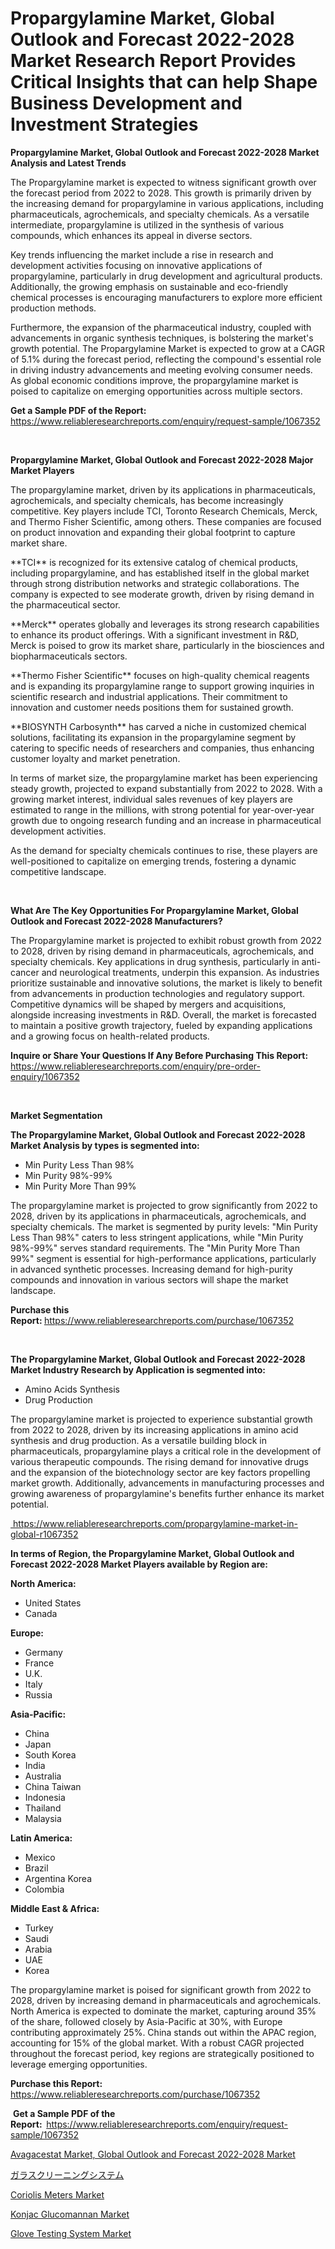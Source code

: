 <p><h1>Propargylamine Market, Global Outlook and Forecast 2022-2028 Market Research Report Provides Critical Insights that can help Shape Business Development and Investment Strategies</h1></p><p><strong>Propargylamine Market, Global Outlook and Forecast 2022-2028 Market Analysis and Latest Trends</strong></p>
<p><p>The Propargylamine market is expected to witness significant growth over the forecast period from 2022 to 2028. This growth is primarily driven by the increasing demand for propargylamine in various applications, including pharmaceuticals, agrochemicals, and specialty chemicals. As a versatile intermediate, propargylamine is utilized in the synthesis of various compounds, which enhances its appeal in diverse sectors.</p><p>Key trends influencing the market include a rise in research and development activities focusing on innovative applications of propargylamine, particularly in drug development and agricultural products. Additionally, the growing emphasis on sustainable and eco-friendly chemical processes is encouraging manufacturers to explore more efficient production methods.</p><p>Furthermore, the expansion of the pharmaceutical industry, coupled with advancements in organic synthesis techniques, is bolstering the market's growth potential. The Propargylamine Market is expected to grow at a CAGR of 5.1% during the forecast period, reflecting the compound's essential role in driving industry advancements and meeting evolving consumer needs. As global economic conditions improve, the propargylamine market is poised to capitalize on emerging opportunities across multiple sectors.</p></p>
<p><strong>Get a Sample PDF of the Report:&nbsp;</strong> <a href="https://www.reliableresearchreports.com/enquiry/request-sample/1067352">https://www.reliableresearchreports.com/enquiry/request-sample/1067352</a></p>
<p>&nbsp;</p>
<p><strong>Propargylamine Market, Global Outlook and Forecast 2022-2028 Major Market Players</strong></p>
<p><p>The propargylamine market, driven by its applications in pharmaceuticals, agrochemicals, and specialty chemicals, has become increasingly competitive. Key players include TCI, Toronto Research Chemicals, Merck, and Thermo Fisher Scientific, among others. These companies are focused on product innovation and expanding their global footprint to capture market share.</p><p>**TCI** is recognized for its extensive catalog of chemical products, including propargylamine, and has established itself in the global market through strong distribution networks and strategic collaborations. The company is expected to see moderate growth, driven by rising demand in the pharmaceutical sector.</p><p>**Merck** operates globally and leverages its strong research capabilities to enhance its product offerings. With a significant investment in R&D, Merck is poised to grow its market share, particularly in the biosciences and biopharmaceuticals sectors.</p><p>**Thermo Fisher Scientific** focuses on high-quality chemical reagents and is expanding its propargylamine range to support growing inquiries in scientific research and industrial applications. Their commitment to innovation and customer needs positions them for sustained growth.</p><p>**BIOSYNTH Carbosynth** has carved a niche in customized chemical solutions, facilitating its expansion in the propargylamine segment by catering to specific needs of researchers and companies, thus enhancing customer loyalty and market penetration.</p><p>In terms of market size, the propargylamine market has been experiencing steady growth, projected to expand substantially from 2022 to 2028. With a growing market interest, individual sales revenues of key players are estimated to range in the millions, with strong potential for year-over-year growth due to ongoing research funding and an increase in pharmaceutical development activities.</p><p>As the demand for specialty chemicals continues to rise, these players are well-positioned to capitalize on emerging trends, fostering a dynamic competitive landscape.</p></p>
<p>&nbsp;</p>
<p><strong>What Are The Key Opportunities For Propargylamine Market, Global Outlook and Forecast 2022-2028 Manufacturers?</strong></p>
<p><p>The Propargylamine market is projected to exhibit robust growth from 2022 to 2028, driven by rising demand in pharmaceuticals, agrochemicals, and specialty chemicals. Key applications in drug synthesis, particularly in anti-cancer and neurological treatments, underpin this expansion. As industries prioritize sustainable and innovative solutions, the market is likely to benefit from advancements in production technologies and regulatory support. Competitive dynamics will be shaped by mergers and acquisitions, alongside increasing investments in R&D. Overall, the market is forecasted to maintain a positive growth trajectory, fueled by expanding applications and a growing focus on health-related products.</p></p>
<p><strong>Inquire or Share Your Questions If Any Before Purchasing This Report:</strong> <a href="https://www.reliableresearchreports.com/enquiry/pre-order-enquiry/1067352">https://www.reliableresearchreports.com/enquiry/pre-order-enquiry/1067352</a></p>
<p>&nbsp;</p>
<p><strong>Market Segmentation</strong></p>
<p><strong>The Propargylamine Market, Global Outlook and Forecast 2022-2028 Market Analysis by types is segmented into:</strong></p>
<p><ul><li>Min Purity Less Than 98%</li><li>Min Purity 98%-99%</li><li>Min Purity More Than 99%</li></ul></p>
<p><p>The propargylamine market is projected to grow significantly from 2022 to 2028, driven by its applications in pharmaceuticals, agrochemicals, and specialty chemicals. The market is segmented by purity levels: "Min Purity Less Than 98%" caters to less stringent applications, while "Min Purity 98%-99%" serves standard requirements. The "Min Purity More Than 99%" segment is essential for high-performance applications, particularly in advanced synthetic processes. Increasing demand for high-purity compounds and innovation in various sectors will shape the market landscape.</p></p>
<p><strong>Purchase this Report:&nbsp;</strong><a href="https://www.reliableresearchreports.com/purchase/1067352">https://www.reliableresearchreports.com/purchase/1067352</a></p>
<p>&nbsp;</p>
<p><strong>The Propargylamine Market, Global Outlook and Forecast 2022-2028 Market Industry Research by Application is segmented into:</strong></p>
<p><ul><li>Amino Acids Synthesis</li><li>Drug Production</li></ul></p>
<p><p>The propargylamine market is projected to experience substantial growth from 2022 to 2028, driven by its increasing applications in amino acid synthesis and drug production. As a versatile building block in pharmaceuticals, propargylamine plays a critical role in the development of various therapeutic compounds. The rising demand for innovative drugs and the expansion of the biotechnology sector are key factors propelling market growth. Additionally, advancements in manufacturing processes and growing awareness of propargylamine's benefits further enhance its market potential.</p></p>
<p><a href="https://www.reliableresearchreports.com/propargylamine-market-in-global-r1067352">&nbsp;https://www.reliableresearchreports.com/propargylamine-market-in-global-r1067352</a></p>
<p><strong>In terms of Region, the Propargylamine Market, Global Outlook and Forecast 2022-2028 Market Players available by Region are:</strong></p>
<p>
    <p> <strong> North America: </strong>
        <ul>
            <li>United States</li>
            <li>Canada</li>
        </ul>
        </p> 
    <p> <strong> Europe: </strong>
        <ul>
            <li>Germany</li>
            <li>France</li>
            <li>U.K.</li>
            <li>Italy</li>
            <li>Russia</li>
        </ul>
        </p> 
    <p> <strong> Asia-Pacific: </strong>
        <ul>
            <li>China</li>
            <li>Japan</li>
            <li>South Korea</li>
            <li>India</li>
            <li>Australia</li>
            <li>China Taiwan</li>
            <li>Indonesia</li>
            <li>Thailand</li>
            <li>Malaysia</li>
        </ul>
        </p> 
    <p> <strong> Latin America: </strong>
        <ul>
            <li>Mexico</li>
            <li>Brazil</li>
            <li>Argentina Korea</li>
            <li>Colombia</li>
        </ul>
        </p> 
    <p> <strong> Middle East & Africa: </strong>
        <ul>
            <li>Turkey</li>
            <li>Saudi</li>
            <li>Arabia</li>
            <li>UAE</li>
            <li>Korea</li>
        </ul>
    </p>
    </p>
<p><p>The propargylamine market is poised for significant growth from 2022 to 2028, driven by increasing demand in pharmaceuticals and agrochemicals. North America is expected to dominate the market, capturing around 35% of the share, followed closely by Asia-Pacific at 30%, with Europe contributing approximately 25%. China stands out within the APAC region, accounting for 15% of the global market. With a robust CAGR projected throughout the forecast period, key regions are strategically positioned to leverage emerging opportunities.</p></p>
<p><strong>Purchase this Report: </strong><a href="https://www.reliableresearchreports.com/purchase/1067352">https://www.reliableresearchreports.com/purchase/1067352</a></p>
<p>&nbsp;<strong>Get a Sample PDF of the Report:&nbsp;&nbsp;</strong><a href="https://www.reliableresearchreports.com/enquiry/request-sample/1067352">https://www.reliableresearchreports.com/enquiry/request-sample/1067352</a></p>
<p><strong></strong></p>
<p><p><a href="https://github.com/nafisalvee228/Market-Research-Report-List-2/blob/main/avagacestat-market-global-outlook-and-forecast-2022-2028-market.md">Avagacestat Market, Global Outlook and Forecast 2022-2028 Market</a></p><p><a href="https://medium.com/@bproschd5/2024%E5%B9%B4%E3%81%8B%E3%82%892031%E5%B9%B4%E3%81%BE%E3%81%A7%E3%81%AE%E6%9C%9F%E9%96%93%E3%81%AE%E3%82%B0%E3%83%AD%E3%83%BC%E3%83%90%E3%83%AB%E3%82%AC%E3%83%A9%E3%82%B9%E3%82%AF%E3%83%AA%E3%83%BC%E3%83%8B%E3%83%B3%E3%82%B0%E3%82%B7%E3%82%B9%E3%83%86%E3%83%A0%E5%B8%82%E5%A0%B4%E3%81%AE%E6%A9%9F%E4%BC%9A%E3%81%A8%E4%BA%88%E6%B8%AC-54933460e11d">ガラスクリーニングシステム</a></p><p><a href="https://www.linkedin.com/pulse/global-coriolis-meters-market-focus-product-type-gas-measuring-owmde?trackingId=DVngFpTBSTy6WncsNCHGEg%3D%3D">Coriolis Meters Market</a></p><p><a href="https://medium.com/@caroline.hamilton5656/konjac-glucomannan-market-growth-market-segmentation-and-regional-analysis-global-forecast-2031-81cc5503d258">Konjac Glucomannan Market</a></p><p><a href="https://issuu.com/reportprime-2/docs/glove-testing-system-market-size-20_5fa737e57abc73">Glove Testing System Market</a></p></p>